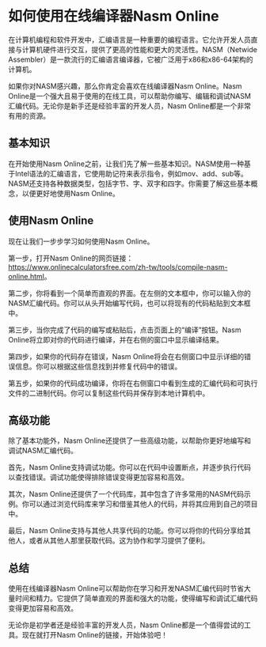 如何使用在线编译器Nasm Online
====================

在计算机编程和软件开发中，汇编语言是一种重要的编程语言。它允许开发人员直接与计算机硬件进行交互，提供了更高的性能和更大的灵活性。NASM（Netwide Assembler）是一款流行的汇编语言编译器，它被广泛用于x86和x86-64架构的计算机。

如果你对NASM感兴趣，那么你肯定会喜欢在线编译器Nasm Online。Nasm Online是一个强大且易于使用的在线工具，可以帮助你编写、编辑和调试NASM汇编代码。无论你是新手还是经验丰富的开发人员，Nasm Online都是一个非常有用的资源。

基本知识
----

在开始使用Nasm Online之前，让我们先了解一些基本知识。NASM使用一种基于Intel语法的汇编语言，它使用助记符来表示指令，例如mov、add、sub等。NASM还支持各种数据类型，包括字节、字、双字和四字。你需要了解这些基本概念，以便更好地使用Nasm Online。

使用Nasm Online
-------------

现在让我们一步步学习如何使用Nasm Online。

第一步，打开Nasm Online的网页链接：<https://www.onlinecalculatorsfree.com/zh-tw/tools/compile-nasm-online.html>。

第二步，你将看到一个简单而直观的界面。在左侧的文本框中，你可以输入你的NASM汇编代码。你可以从头开始编写代码，也可以将现有的代码粘贴到文本框中。

第三步，当你完成了代码的编写或粘贴后，点击页面上的“编译”按钮。Nasm Online将立即对你的代码进行编译，并在右侧的窗口中显示编译结果。

第四步，如果你的代码存在错误，Nasm Online将会在右侧窗口中显示详细的错误信息。你可以根据这些信息找到并修复代码中的错误。

第五步，如果你的代码成功编译，你将在右侧窗口中看到生成的汇编代码和可执行文件的二进制代码。你可以复制这些代码并保存到本地计算机中。

高级功能
----

除了基本功能外，Nasm Online还提供了一些高级功能，以帮助你更好地编写和调试NASM汇编代码。

首先，Nasm Online支持调试功能。你可以在代码中设置断点，并逐步执行代码以查找错误。调试功能使得排除错误变得更加容易和高效。

其次，Nasm Online还提供了一个代码库，其中包含了许多常用的NASM代码示例。你可以通过浏览代码库来学习和借鉴其他人的代码，并将其应用到自己的项目中。

最后，Nasm Online支持与其他人共享代码的功能。你可以将你的代码分享给其他人，或者从其他人那里获取代码。这为协作和学习提供了便利。

总结
--

使用在线编译器Nasm Online可以帮助你在学习和开发NASM汇编代码时节省大量时间和精力。它提供了简单直观的界面和强大的功能，使得编写和调试汇编代码变得更加容易和高效。

无论你是初学者还是经验丰富的开发人员，Nasm Online都是一个值得尝试的工具。现在就打开Nasm Online的链接，开始体验吧！